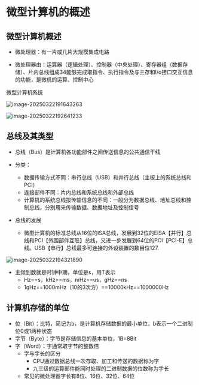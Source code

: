 # 微型计算机的概述

## 微型计算机概述

* 微处理器：有一片或几片大规模集成电路

* 微处理器由：运算器（逻辑处理）、控制器（中央处理）、寄存器组（数据存储）、片内总线组成34能够完成取指令、执行指令及与主存和I/o接口交互信息的功能，是微机的运算、控制中心

微型计算机系统

![image-20250322191643263](E:\study\lianxi\MyLearningDocuments\images\image-20250322191643263.png)

![image-20250322192641233](E:\study\lianxi\MyLearningDocuments\images\image-20250322192641233.png)

## 总线及其类型

* 总线（Bus）是计算机各功能部件之间传送信息的公共通信干线
* 分类：
  * 数据传输方式不同：串行总线（USB）和并行总线（主板上的系统总线和PCI）
  * 连接部件不同：片内总线和系统总线和外部总线
  * 计算机的系统总线按传输信息的不同：一般分为数据总线、地址总线和控制总线，分别用来传输数据、数据地址及控制信号

* 总线的发展
  * 微型计算机的标准总线从16位的ISA总线，发展到32位的EISA【并行】总线和PCI【外围部件互联】总线，又进一步发展到64位的PCI【PCI-E】总线。USB【串行】总线最多可连接的外设装置的数目位127.

![image-20250322194321890](E:\study\lianxi\MyLearningDocuments\images\image-20250322194321890.png)

* 主频到数就是时钟中期，单位是s，用T表示
  * Hz==s，kHz==ms，mHz==us，gHz==ns
  * 1gHz==1000mHz（10的3次方）==10000kHz==1000000Hz

## 计算机存储的单位

* 位（Bit）：比特，简记为b，是计算机存储数据的最小单位，b表示一个二进制位0或1两种状态
* 字节（Byte）：字节是存储信息的基本单位，1B=8Bit
* 字（Word）：字通常取字节的整数倍
  * 字与字长的区分
    * CPU通过数据总线一次存取、加工和传送的数据称为字
    * 九三级的运算部件能同时处理的二进制数据的位数称为字长
  * 常见的微处理器字长有8位、16位、32位、64位

